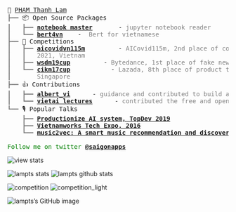 <pre style="font-family:Menlo,'DejaVu Sans Mono',consolas,'Courier New',monospace">🙂 <a href="https://aifirst.ml">PHAM Thanh Lam</a>
<span style="color: #808080; text-decoration-color: #808080">┣━━ </span>📦 Open Source Packages
<span style="color: #808080; text-decoration-color: #808080">┃   ┣━━ </span><span style="font-weight: bold"><a href="https://apps.apple.com/us/app/notebook-master-for-jupyter/id1326802832">notebook master</a></span>       - <span style="color: #808080; text-decoration-color: #808080">jupyter notebook reader</span>
<span style="color: #808080; text-decoration-color: #808080">┃   ┗━━ </span><span style="font-weight: bold"><a href="https://github.com/lampts/bert4vn">bert4vn</a></span>    - <span style="color: #808080; text-decoration-color: #808080"> Bert for vietnamese</span>
<span style="color: #808080; text-decoration-color: #808080">┣━━ </span>🥇 Competitions
<span style="color: #808080; text-decoration-color: #808080">┃   ┣━━ </span><span style="font-weight: bold"><a href="https://github.com/nutiapps/aicovidvn115m">aicovidvn115m</a></span>         - <span style="color: #808080; text-decoration-color: #808080">AICovid115m, 2nd place of cough classification, AICOVID115M cup </span>
<span style="color: #808080; text-decoration-color: #808080">┃   ┃   </span><span style="color: #808080; text-decoration-color: #808080">2021, Vietnam</span>
<span style="color: #808080; text-decoration-color: #808080">┃   ┣━━ </span><span style="font-weight: bold"><a href="https://github.com/lampts/wsdm19cup">wsdm19cup</a></span>         - <span style="color: #808080; text-decoration-color: #808080">Bytedance, 1st place of fake news detection, WSDM cup 2019, Australia</span>
<span style="color: #808080; text-decoration-color: #808080">┃   ┗━━ </span><span style="font-weight: bold"><a href="https://github.com/lampts/cikm17_cup_lazada_product_title">cikm17cup</a></span>           - <span style="color: #808080; text-decoration-color: #808080">Lazada, 8th place of product title quality classification, CIKM 2017, </span>
<span style="color: #808080; text-decoration-color: #808080">┃       </span><span style="color: #808080; text-decoration-color: #808080">Singapore</span>
<span style="color: #808080; text-decoration-color: #808080">┣━━ </span>👍 Contributions
<span style="color: #808080; text-decoration-color: #808080">┃   ┣━━ </span><span style="font-weight: bold"><a href="https://github.com/ngoanpv/albert_vi">albert_vi</a></span>      - <span style="color: #808080; text-decoration-color: #808080">guidance and contributed to build albert for vietnamese in 2019</span>
<span style="color: #808080; text-decoration-color: #808080">┃   ┗━━ </span><span style="font-weight: bold"><a href="https://github.com/lampts/vietai">vietai lectures</a></span>      - <span style="color: #808080; text-decoration-color: #808080">contributed the free and open lectures in 2017</span>
<span style="color: #808080; text-decoration-color: #808080">┗━━ </span>🎙️ Popular Talks
<span style="color: #808080; text-decoration-color: #808080">    ┣━━ </span><span style="font-weight: bold"><a href="https://topdev.vn/page/thuat-toan-va-te-bao-goc-cua-ai-big-data">Productionize AI system, TopDev 2019</a></span>
<span style="color: #808080; text-decoration-color: #808080">    ┣━━ </span><span style="font-weight: bold"><a href="https://www.vietnamworks.com/hrinsider/hon-1000-chuyen-vien-it-tham-du-tech-expo-2016-o-ha-noi.html">Vietnamworks Tech Expo, 2016</a></span>
<span style="color: #808080; text-decoration-color: #808080">    ┗━━ </span><span style="font-weight: bold"><a href="https://www.youtube.com/watch?v=4gagrwwMJcA">music2vec: A smart music recommendation and discovery, PyconSG 2016</a></span>

<span style="color: #008000; text-decoration-color: #008000">Follow me on twitter </span><span style="color: #008000; text-decoration-color: #008000; font-weight: bold"><a href="https://twitter.com/saigonapps">@saigonapps</a></span>
</pre>
![view stats](https://rushter.com/counter.svg)

![lampts stats](https://github-readme-stats.vercel.app/api?username=lampts&show_icons=true&theme=radical&count_private=true)
![lampts github stats](https://github-readme-stats.vercel.app/api/top-langs/?username=lampts&show_icons=true&theme=radical&layout=compact)

![competition](https://road-to-kaggle-grandmaster.vercel.app/api/badges/saigonapps/competition)
![competition_light](https://road-to-kaggle-grandmaster.vercel.app/api/badges/saigonapps/competition/light)

![lampts’s GitHub image](https://crd.so/api/github?username=lampts)
